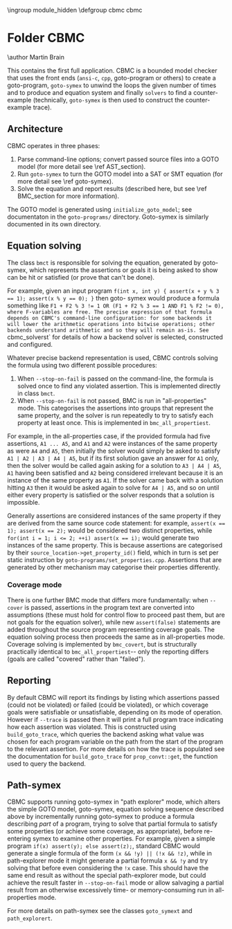 \ingroup module_hidden
\defgroup cbmc cbmc

# Folder CBMC

\author Martin Brain

This contains the first full application. CBMC is a bounded model
checker that uses the front ends (`ansi-c`, `cpp`, goto-program or
others) to create a goto-program, `goto-symex` to unwind the loops the
given number of times and to produce and equation system and finally
`solvers` to find a counter-example (technically, `goto-symex` is then
used to construct the counter-example trace).

## Architecture

CBMC operates in three phases:

1. Parse command-line options; convert passed source files into a GOTO model
   (for more detail see \ref AST_section).
2. Run `goto-symex` to turn the GOTO model into a SAT or SMT equation
   (for more detail see \ref goto-symex).
3. Solve the equation and report results (described here, but see
   \ref BMC_section for more information).

The GOTO model is generated using `initialize_goto_model`; see documentaton
in the `goto-programs/` directory. Goto-symex is similarly documented in its
own directory.

## Equation solving

The class `bmct` is responsible for solving the equation, generated by
goto-symex, which represents the assertions or goals it is being asked to show
can be hit or satisfied (or prove that can't be done).

For example, given an input program
`f(int x, int y) { assert(x + y % 3 == 1); assert(x % y == 0); }` then goto-
symex would produce a formula something like
`F1 + F2 % 3 != 1 OR (F1 + F2 % 3 == 1 AND F1 % F2 != 0), where F-variables
are free. The precise expression of that formula depends on CBMC's command-line
configuration: for some backends it will lower the arithmetic operations into
bitwise operations; other backends understand arithmetic and so they will remain
as-is. See `cbmc_solverst` for details of how a backend solver is selected,
constructed and configured.

Whatever precise backend representation is used, CBMC controls solving the
formula using two different possible procedures:

1. When `--stop-on-fail` is passed on the command-line, the formula is solved
   once to find any violated assertion. This is implemented directly in
   class `bmct`.
2. When `--stop-on-fail` is not passed, BMC is run in "all-properties" mode.
   This categorises the assertions into groups that represent the same property,
   and the solver is run repeatedly to try to satisfy each property at least
   once. This is implemented in `bmc_all_propertiest`.

For example, in the all-properties case, if the provided formula had five
assertions, `A1 ... A5`, and `A1` and `A2` were instances of the same property
as were `A4` and `A5`, then initially the solver would simply be asked to
satisfy `A1 | A2 | A3 | A4 | A5`, but if its first solution gave an answer for
`A1` only, then the solver would be called again asking for a solution to
`A3 | A4 | A5`, `A1` having been satisfied and `A2` being considered irrelevant
because it is an instance of the same property as `A1`. If the solver came back
with a solution hitting `A3` then it would be asked again to solve for
`A4 | A5`, and so on until either every property is satisfied or the solver
responds that a solution is impossible.

Generally assertions are considered instances of the same property if they are
derived from the same source code statement: for example,
`assert(x == 1); assert(x == 2);` would be considered two distinct properties,
while `for(int i = 1; i <= 2; ++i) assert(x == i);` would generate two instances
of the same property. This is because assertions are categorised by their
`source_location->get_property_id()` field, which in turn is set per static
instruction by `goto-programs/set_properties.cpp`. Assertions that are generated
by other mechanism may categorise their properties differently.

### Coverage mode

There is one further BMC mode that differs more fundamentally: when `--cover` is
passed, assertions in the program text are converted into assumptions (these
must hold for control flow to proceed past them, but are not goals for the
equation solver), while new `assert(false)` statements are added throughout the
source program representing coverage goals. The equation solving process then
proceeds the same as in all-properties mode. Coverage solving is implemented by
`bmc_covert`, but is structurally practically identical to
`bmc_all_propertiest`-- only the reporting differs (goals are called "covered"
rather than "failed").

## Reporting

By default CBMC will report its findings by listing which assertions passed
(could not be violated) or failed (could be violated), or which coverage goals
were satisfiable or unsatisfiable, depending on its mode of operation. However
if `--trace` is passed then it will print a full program trace indicating how
each assertion was violated. This is constructed using `build_goto_trace`, which
queries the backend asking what value was chosen for each program variable on
the path from the start of the program to the relevant assertion. For more
details on how the trace is populated see the documentation for
`build_goto_trace` for `prop_convt::get`, the function used to query the
backend.

## Path-symex

CBMC supports running goto-symex in "path explorer" mode, which alters the
simple GOTO model, goto-symex, equation solving sequence described above by
incrementally running goto-symex to produce a formula describing *part* of a
program, trying to solve that partial formula to satisfy some properties (or
achieve some coverage, as appropriate), before re-entering symex to examine
other properties. For example, given a simple program
`if(x) assert(y); else assert(z);`, standard CBMC would generate a single
formula of the form `(x && !y) || (!x && !z)`, while in path-explorer mode it
might generate a partial formula `x && !y` and try solving that before even
considering the `!x` case. This should have the same end result as without the
special path-explorer mode, but could achieve the result faster in
`--stop-on-fail` mode or allow salvaging a partial result from an otherwise
excessively time- or memory-consuming run in all-properties mode.

For more details on path-symex see the classes `goto_symext` and
`path_explorert`.
